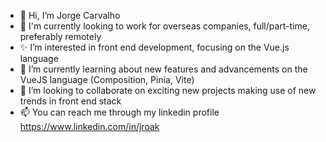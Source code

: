 - 👋 Hi, I’m Jorge Carvalho
- 👀 I'm currently looking to work for overseas companies, full/part-time, preferably remotely
- ✨ I’m interested in front end development, focusing on the Vue.js language
- 🌱 I’m currently learning about new features and advancements on the VueJS language (Composition, Pinia, Vite)
- 💞️ I’m looking to collaborate on exciting new projects making use of new trends in front end stack
- 📫 You can reach me through my linkedin profile https://www.linkedin.com/in/jroak

<!---
joakweb/joakweb is a ✨ special ✨ repository because its `README.md` (this file) appears on your GitHub profile.
You can click the Preview link to take a look at your changes.
--->
